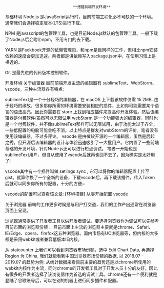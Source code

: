                                    **搭建前端开发环境**

基础环境
Node.js 是JavaScript运行时，目前前端工程化必不可缺的一个环境。通常我们会选择稳定版本(LTS)进行下载。

NPM 是javascript的包管理工具，也是目前Node.js默认的包管理工具。一般下载了Node.js后会附带npm，不用专门的去下载。

YARN 是Fackbook开源的依赖管理包，和npm是做同样的工作，但相比npm安装依赖的速度会更加迅速。两者都是讲依赖写入package.json中，在使用习惯上是相近的。

Git 是最先进的代码版本控制软件。

开发环境
关于编辑器
目前前端开发主流的编辑器有 sublimeText、WebStorm、vscode，三种主流器各有特点:

sublimeText是一个十分轻巧的编辑器，在 macOS 上下载该软件仅需 15.2MB. 由于轻巧的缘故，很多那你所需的环境需要安装相应的插件，比如你可能需要某个语言的语法高亮，因此你需要在 store 上找到相应插件来提高你开发体验。然后该编辑器是付费软件(虽然可以无限试用
webStorm 是一个功能强大的编辑器，同时也是一个付费软件，并不像sublimeText那样可以无限试用，由于功能太过于齐全，一些低配置的电脑可能会吃不消。以上特点是群友对webStorm的评价，笔者没有使用该编辑器，不过多评论。
vsocde 是由微软开源的一个编辑器，虽然是后起之秀，但开源后该编辑器的设计与体验迅速吸引了一大批用户。它内置了一些前端基础的开发环境，针对Node.js还可以进行短点调试。
笔者一开始也是sublimeText用户，但自从使用了vscode后就再也回不去了，因为确实是太好用了!

vscode其中有一个插件叫做 setiings sync , 它可以将你的编辑器配置上传至gist。就算你换了一个全新的设备，下载vscode后，再下载该插件，传入Token后就可以同步你所有的配置，十分的方便~

vscode的配置可以查看该文章: [环境搭建] 从零开始配置 vscode

关于浏览器
前端的工作更多时候是与用户打交道，我们的工作产出通常在浏览器页面上呈现。

浏览器通常提供了开发者工具以供开发者调试，要选择浏览器作为调试可以先参考目前市面的浏览器份额： 目前市面上主流的浏览器主要就是chrome、Safari、IE/Edge、opera、firefox这五种浏览器。国内市场有UC浏览器等，但内核的大多都是采用webkit或者兼容低版本IE内核。

从 statcounter 上我们可以看到浏览器市场份额，选中 Edit Chart Data, 再选择 Region 为 China, 我们就能看到中国浏览器市场份额的数据, 以 2018.07 - 2019.07 的趋势为例:
从统计数据来看目前主要的趋势还是以chrome所使用的webkit内核作为主流，同时chrome的开发者工具对于开发人员十分的友好，因此有很多的开发者选择了该浏览器作为首选的调试工具。chrome还有一个便利就是登陆了谷歌账号后，可以在别的机器上进行同步插件和配置。